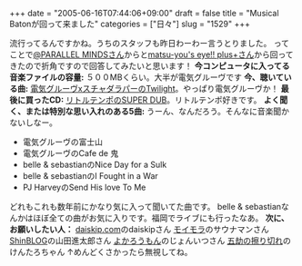 +++
date = "2005-06-16T07:44:06+09:00"
draft = false
title = "Musical Batonが回って来ました"
categories = ["日々"]
slug = "1529"
+++

流行ってるんですかね。うちのスタッフも昨日わーわー言うとりました。
ってことで<a href="http://gnk.s15.xrea.com/">@PARALLEL MINDSさん</a>からと<a href="http://yaplog.jp/matsu-you/archive/577">matsu-you's eye!! plus+さん</a>から回ってきたので折角ですので回答してみたいと思います！
<b>今コンピュータに入ってる音楽ファイルの容量:</b>
５００MBくらい。大半が電気グルーヴです
<b>今、聴いている曲:</b>
<a href="http://www.amazon.co.jp/exec/obidos/ASIN/B00095L7DK/qid=1118873509/sr=1-1/ref=sr_1_10_1/249-1854302-9925165">電気グルーヴxスチャダラパーのTwilight</a>。やっぱり電気グルーヴか！
<b>最後に買ったCD:</b>
<a href="http://www.amazon.co.jp/exec/obidos/ASIN/B00092QV5C/qid=1118873432/sr=8-2/ref=sr_8_xs_ap_i2_xgl15/249-1854302-9925165">リトルテンポのSUPER DUB</a>。リトルテンポ好きです。
<b>よく聞く、または特別な思い入れのある5曲:</b>
うーん、なんだろう。そんなに音楽聞かないしなー。
<ul>
<li>電気グルーヴの富士山</li>
<li>電気グルーヴのCafe de 鬼</li>
<li>belle & sebastianのNice Day for a Sulk</li>
<li>belle & sebastianのI Fought in a War</li>
<li>PJ HarveyのSend His love To Me</li>
</ul>
どれもこれも数年前にかなり気に入って聞いてた曲です。
belle & sebastianなんかはほぼ全ての曲がお気に入りです。福岡でライブにも行ったなあ。
<b>次に、お願いしたい人：</b>
<a href="http://daiskip.com">daiskip.com</a>のdaiskipさん
<a href="http://vgzh.dtdns.net/mt/">モイモラ</a>のサウナマンさん
<a href="http://www.unoh.net/weblog/">ShinBLOG</a>の山田進太郎さん
<a href="http://level05.jugem.jp/">よかろうもん</a>のじょんいつさん
<a href="http://kentarow.jugem.jp/">五劫の擦り切れ</a>のけんたろちゃん
↑めんどくさかったら無視してね。
